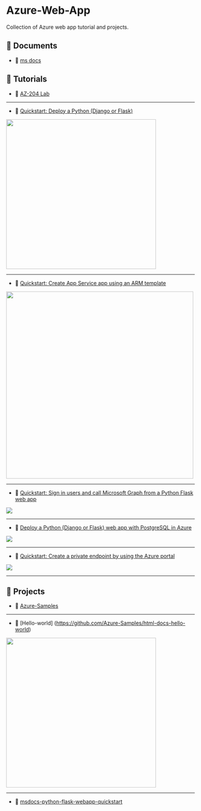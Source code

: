 # Azure-Web-App
Collection of Azure web app tutorial and projects.

## 📕 Documents
- 📄 [ms docs](https://learn.microsoft.com/en-us/azure/app-service/)

## 📕 Tutorials
- 📄 [AZ-204 Lab](https://github.com/MicrosoftLearning/AZ-204-DevelopingSolutionsforMicrosoftAzure/tree/master)

___

- 📄 [Quickstart: Deploy a Python (Django or Flask) ](https://learn.microsoft.com/en-us/azure/app-service/quickstart-python?tabs=flask%2Cwindows%2Cazure-cli%2Cazure-cli-deploy%2Cdeploy-instructions-azportal%2Cterminal-bash%2Cdeploy-instructions-zip-azcli)
<p align="left"><img src="https://learn.microsoft.com/en-us/azure/app-service/media/quickstart-python/run-app-azure.png"  width="400"></p>

___

- 📄 [Quickstart: Create App Service app using an ARM template](https://learn.microsoft.com/en-us/azure/app-service/quickstart-arm-template?pivots=platform-linux)
<p align="left"><img src="https://learn.microsoft.com/en-us/azure/app-service/media/quickstart-arm/create-linux.png" width="500"></p>

___

- 📄 [Quickstart: Sign in users and call Microsoft Graph from a Python Flask web app](https://learn.microsoft.com/en-us/entra/identity-platform/quickstart-web-app-python-flask?tabs=windows)
<p align="left"><img src="https://learn.microsoft.com/en-us/entra/identity-platform/media/quickstart-v2-python-webapp/topology.png"></p>

___

- 📄 [Deploy a Python (Django or Flask) web app with PostgreSQL in Azure](https://learn.microsoft.com/en-us/azure/app-service/tutorial-python-postgresql-app?tabs=flask%2Cwindows&pivots=azure-portal)
<p align="left"><img src="https://learn.microsoft.com/en-us/azure/app-service/media/tutorial-python-postgresql-app/python-postgresql-app-architecture-240px.png"></p>

___

- 📄 [Quickstart: Create a private endpoint by using the Azure portal](https://learn.microsoft.com/en-us/azure/private-link/create-private-endpoint-portal?tabs=dynamic-ip)
<p align="left"><img src="https://github.com/jingwora/Azure-Web-App/assets/43779452/ea409805-5c2c-414d-8edb-b36c9e591cc5"></p>

___


## 📕 Projects
- 📄 [Azure-Samples](https://github.com/Azure-Samples)

___

- 📄 [Hello-world] (https://github.com/Azure-Samples/html-docs-hello-world)
<p align="left"><img src="https://learn.microsoft.com/en-us/azure/app-service/media/quickstart-python/run-app-azure.png"  width="400"></p>

___

- 📄 [msdocs-python-flask-webapp-quickstart](https://github.com/Azure-Samples/msdocs-python-flask-webapp-quickstart?tab=readme-ov-file#deploy-a-python-flask-web-app-to-azure-app-service---sample-application)


